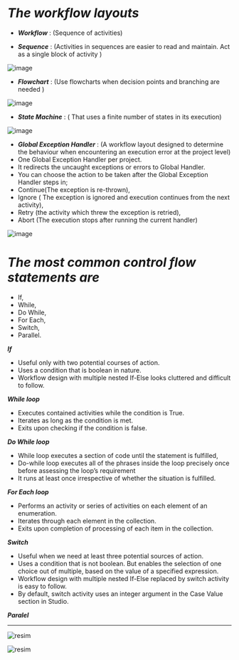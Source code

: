 # ***The workflow layouts***

- ***Workflow*** : (Sequence of activities)

- ***Sequence*** : (Activities in sequences are easier to read and maintain. Act as a single block of activity )
  
![image](https://github.com/yaagmurss/AdvancedRPADeveloperCertificationTrainingNotes/assets/52479605/446c91fc-34c4-4292-9927-64c55f0385b7)

- ***Flowchart*** :  (Use flowcharts when decision points and branching are needed  )

![image](https://github.com/yaagmurss/AdvancedRPADeveloperCertificationTrainingNotes/assets/52479605/05c6e081-23f0-4c8a-9921-c376fc4e1282)

- ***State Machine*** :  ( That uses a finite number of states in its execution)

![image](https://github.com/yaagmurss/AdvancedRPADeveloperCertificationTrainingNotes/assets/52479605/f223f20a-5953-4215-8a88-d99d21df2b79)

- ***Global Exception Handler*** : (A workflow layout designed to determine the behaviour when encountering an execution error at the project level)
- One Global Exception Handler per project.
- It redirects the uncaught exceptions or errors to Global Handler.
- You can choose the action to be taken after the Global Exception Handler steps in;
- Continue(The exception is re-thrown),
- Ignore ( The exception is ignored and execution continues from the next activity),
- Retry (the activity which threw the exception is retried),
- Abort (The execution stops after running the current handler)

![image](https://github.com/yaagmurss/AdvancedRPADeveloperCertificationTrainingNotes/assets/52479605/8b8f9eef-1525-4054-a2d0-3d4e57e5d32e)



# ***The most common control flow statements are***
- If, 
- While, 
- Do While, 
- For Each, 
- Switch, 
- Parallel.

***If***
- Useful only with two potential courses of action.
- Uses a condition that is boolean in nature.
- Workflow design with multiple nested If-Else looks cluttered and difficult to follow.

***While loop***
- Executes contained activities while the condition is True.
- Iterates as long as the condition is met.
- Exits upon checking if the condition is false.

***Do While loop***
- While loop executes a section of code until the statement is fulfilled,
- Do-while loop executes all of the phrases inside the loop precisely once before assessing the loop’s requirement
- It runs at least once irrespective of whether the situation is fulfilled.

***For Each loop***
- Performs an activity or series of activities on each element of an enumeration.
- Iterates through each element in the collection.
- Exits upon completion of processing of each item in the collection.

***Switch***
- Useful when we need at least three potential sources of action.
- Uses a condition that is not boolean. But enables the selection of one choice out of multiple, based on the value of a specified expression. 
- Workflow design with multiple nested If-Else replaced by switch activity is easy to follow.
- By default, switch activity uses an integer argument in the Case Value section in Studio.

***Paralel***

  --------------------------------------------------------

  ![resim](https://github.com/yaagmurss/AdvancedRPADeveloperCertificationTrainingNotes/assets/52479605/129935cf-785b-4ef9-ab1b-f69b7d75f23a)
  
  

  ![resim](https://github.com/yaagmurss/AdvancedRPADeveloperCertificationTrainingNotes/assets/52479605/e769b5fd-93ab-438e-9a3f-e21031720030)






